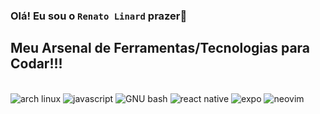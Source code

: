 ### Olá! Eu sou o <code>Renato Linard</code> prazer👋 



## Meu Arsenal de Ferramentas/Tecnologias para Codar!!!
<div style="display: inline_block"><br>
<img alt = "arch linux" src ="https://img.shields.io/badge/Arch%20Linux-1793D1?logo=arch-linux&logoColor=fff&style=for-the-badge">
<img alt = "javascript" src ="https://img.shields.io/badge/javascript-%23323330.svg?style=for-the-badge&logo=javascript&logoColor=%23F7DF1E">
<img alt = "GNU bash" src ="https://img.shields.io/badge/shell_script-%23121011.svg?style=for-the-badge&logo=gnubash&logoColor=white">
<img alt = "react native" src ="https://img.shields.io/badge/react_native-%2320232a.svg?style=for-the-badge&logo=react&logoColor=%2361DAFB">
<img alt = "expo" src ="https://img.shields.io/badge/expo-1C1E24?style=for-the-badge&logo=expo&logoColor=#D04A37">
<img alt = "neovim" src = "https://img.shields.io/badge/NeoVim-%2357A143.svg?&style=for-the-badge&logo=neovim&logoColor=white">



